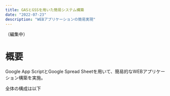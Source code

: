 ```yaml
---
title: GASとGSSを用いた簡易システム構築
date: "2022-07-23"
description: "WEBアプリケーションの簡易実現"
---
```

（編集中）

# 概要

Google App ScriptとGoogle Spread Sheetを用いて、簡易的なWEBアプリケーション構築を実施。

全体の構成は以下


